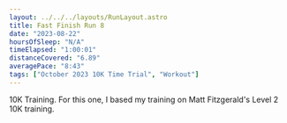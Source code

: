 ```yaml
---
layout: ../../../layouts/RunLayout.astro
title: Fast Finish Run 8
date: "2023-08-22"
hoursOfSleep: "N/A"
timeElapsed: "1:00:01"
distanceCovered: "6.89"
averagePace: "8:43"
tags: ["October 2023 10K Time Trial", "Workout"]
---
```


10K Training. For this one, I based my training on Matt Fitzgerald's Level 2 10K training.
